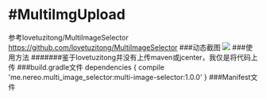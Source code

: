 #MultiImgUpload
====
参考lovetuzitong/MultiImageSelector
https://github.com/lovetuzitong/MultiImageSelector
###动态截图
![](https://github.com/a741762308/MultiImgUpload/blob/master/Screenshots.gif)
###使用方法
#######鉴于lovetuzitong并没有上传maven或jcenter，我仅是将代码上传
###build.gradle文件
dependencies
{
    compile 'me.nereo.multi_image_selector:multi-image-selector:1.0.0'
}
###Manifest文件
  <activity
            android:name="me.nereo.multi_image_selector.MultiImageSelectorActivity"
            android:configChanges="orientation|screenSize" />
        <activity android:name="me.nereo.multi_image_selector.ViewPhotoActivity" />
